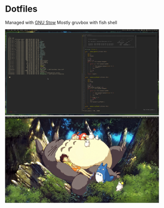 # Dotfiles
Managed with [GNU Stow](https://www.gnu.org/software/stow/)
Mostly gruvbox with fish shell

![Busy](https://github.com/Treia/dotfiles/raw/master/busy.png)
![Empty](https://github.com/Treia/dotfiles/raw/master/empty.png)
